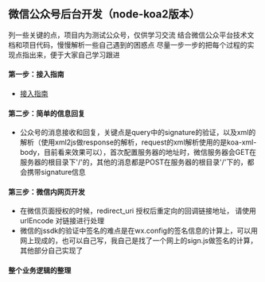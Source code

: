 ## 微信公众号后台开发（node-koa2版本）

列一些关键的点，项目内为测试公众号，仅供学习交流
结合微信公众平台技术文档和项目代码，慢慢解析一些自己遇到的困惑点
尽量一步一步的把每个过程的实现点指出来，便于大家自己学习跟进

#### 第一步：接入指南
- [接入指南](https://mp.weixin.qq.com/wiki?t=resource/res_main&id=mp1421135319)

#### 第二步：简单的信息回复
- 公众号的消息接收和回复，关键点是query中的signature的验证，以及xml的解析（使用xml2js做response的解析，request的xml解析使用的是koa-xml-body，目前看来效果可以），首次配置服务器的地址时，微信服务器会GET在服务器的根目录下'/'的，其他的消息都是POST在服务器的根目录'/'下的，都会携带signature信息

#### 第三步：微信内网页开发
- 在微信页面授权的时候，redirect_uri	授权后重定向的回调链接地址， 请使用 urlEncode 对链接进行处理
- 微信的jssdk的验证中签名的难点是在wx.config的签名信息的计算上，可以用网上现成的，也可以自己写，我自己是找了一个网上的sign.js做签名的计算，其他部分自己实现了

#### 整个业务逻辑的整理